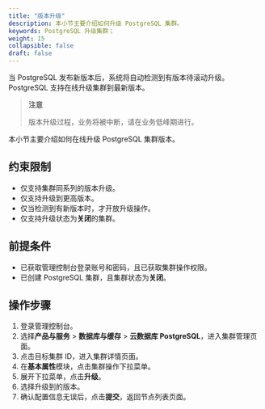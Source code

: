 ```yaml
---
title: "版本升级"
description: 本小节主要介绍如何升级 PostgreSQL 集群。 
keywords: PostgreSQL 升级集群；
weight: 15
collapsible: false
draft: false
---
```



当 PostgreSQL 发布新版本后，系统将自动检测到有版本待滚动升级。PostgreSQL 支持在线升级集群到最新版本。

> **注意**
> 
> 版本升级过程，业务将被中断，请在业务低峰期进行。

本小节主要介绍如何在线升级 PostgreSQL 集群版本。

## 约束限制

- 仅支持集群同系列的版本升级。
- 仅支持升级到更高版本。
- 仅当检测到有新版本时，才开放升级操作。
- 仅支持升级状态为**关闭**的集群。

## 前提条件

- 已获取管理控制台登录账号和密码，且已获取集群操作权限。
- 已创建 PostgreSQL 集群，且集群状态为**关闭**。

## 操作步骤

1. 登录管理控制台。
2. 选择**产品与服务** > **数据库与缓存** > **云数据库 PostgreSQL**，进入集群管理页面。
3. 点击目标集群 ID，进入集群详情页面。
4. 在**基本属性**模块，点击集群操作下拉菜单。
5. 展开下拉菜单，点击**升级**。
6. 选择升级到的版本。
7. 确认配置信息无误后，点击**提交**，返回节点列表页面。
